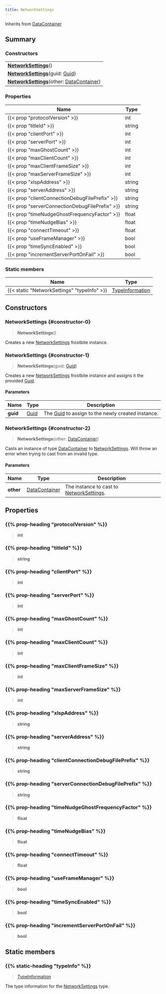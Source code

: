 ```yaml
---
title: NetworkSettings
---
```


Inherits from 
[DataContainer](/vext/ref/shared/class/datacontainer)

## Summary
### Constructors
| |
| ----------- |
| **[NetworkSettings](#constructor-0)**() |
| **[NetworkSettings](#constructor-1)**(guid: [Guid](/vext/ref/shared/class/guid)) |
| **[NetworkSettings](#constructor-2)**(other: [DataContainer](/vext/ref/shared/class/datacontainer)) |

### Properties
| Name | Type |
| ---- | ---- |
| {{< prop "protocolVersion" >}} | int |
| {{< prop "titleId" >}} | string |
| {{< prop "clientPort" >}} | int |
| {{< prop "serverPort" >}} | int |
| {{< prop "maxGhostCount" >}} | int |
| {{< prop "maxClientCount" >}} | int |
| {{< prop "maxClientFrameSize" >}} | int |
| {{< prop "maxServerFrameSize" >}} | int |
| {{< prop "xlspAddress" >}} | string |
| {{< prop "serverAddress" >}} | string |
| {{< prop "clientConnectionDebugFilePrefix" >}} | string |
| {{< prop "serverConnectionDebugFilePrefix" >}} | string |
| {{< prop "timeNudgeGhostFrequencyFactor" >}} | float |
| {{< prop "timeNudgeBias" >}} | float |
| {{< prop "connectTimeout" >}} | float |
| {{< prop "useFrameManager" >}} | bool |
| {{< prop "timeSyncEnabled" >}} | bool |
| {{< prop "incrementServerPortOnFail" >}} | bool |

### Static members
| Name | Type |
| ---- | ---- |
| {{< static "NetworkSettings" "typeInfo" >}} | [TypeInformation](/vext/ref/shared/class/typeinformation) |

## Constructors
### NetworkSettings {#constructor-0}
> **NetworkSettings**()

Creates a new [NetworkSettings](/vext/ref/fb/networksettings) frostbite instance.

### NetworkSettings {#constructor-1}
> **NetworkSettings**(guid: [Guid](/vext/ref/shared/class/guid))

Creates a new [NetworkSettings](/vext/ref/fb/networksettings) frostbite instance and assigns it the provided [Guid](/vext/ref/shared/class/guid).

#### Parameters
| Name | Type | Description |
| ---- | ---- | ----------- |
| **guid** | [Guid](/vext/ref/shared/class/guid) | The [Guid](/vext/ref/shared/class/guid) to assign to the newly created instance. |

### NetworkSettings {#constructor-2}
> **NetworkSettings**(other: [DataContainer](/vext/ref/shared/class/datacontainer))

Casts an instance of type [DataContainer](/vext/ref/shared/class/datacontainer) to [NetworkSettings](/vext/ref/fb/networksettings). Will throw an error when trying to cast from an invalid type.

#### Parameters
| Name | Type | Description |
| ---- | ---- | ----------- |
| **other** | [DataContainer](/vext/ref/shared/class/datacontainer) | The instance to cast to [NetworkSettings](/vext/ref/fb/networksettings). |

## Properties
### {{% prop-heading "protocolVersion" %}}
> **int**

### {{% prop-heading "titleId" %}}
> **string**

### {{% prop-heading "clientPort" %}}
> **int**

### {{% prop-heading "serverPort" %}}
> **int**

### {{% prop-heading "maxGhostCount" %}}
> **int**

### {{% prop-heading "maxClientCount" %}}
> **int**

### {{% prop-heading "maxClientFrameSize" %}}
> **int**

### {{% prop-heading "maxServerFrameSize" %}}
> **int**

### {{% prop-heading "xlspAddress" %}}
> **string**

### {{% prop-heading "serverAddress" %}}
> **string**

### {{% prop-heading "clientConnectionDebugFilePrefix" %}}
> **string**

### {{% prop-heading "serverConnectionDebugFilePrefix" %}}
> **string**

### {{% prop-heading "timeNudgeGhostFrequencyFactor" %}}
> **float**

### {{% prop-heading "timeNudgeBias" %}}
> **float**

### {{% prop-heading "connectTimeout" %}}
> **float**

### {{% prop-heading "useFrameManager" %}}
> **bool**

### {{% prop-heading "timeSyncEnabled" %}}
> **bool**

### {{% prop-heading "incrementServerPortOnFail" %}}
> **bool**

## Static members
### {{% static-heading "typeInfo" %}}
> [TypeInformation](/vext/ref/shared/class/typeinformation)

The type information for the [NetworkSettings](/vext/ref/fb/networksettings) type.

